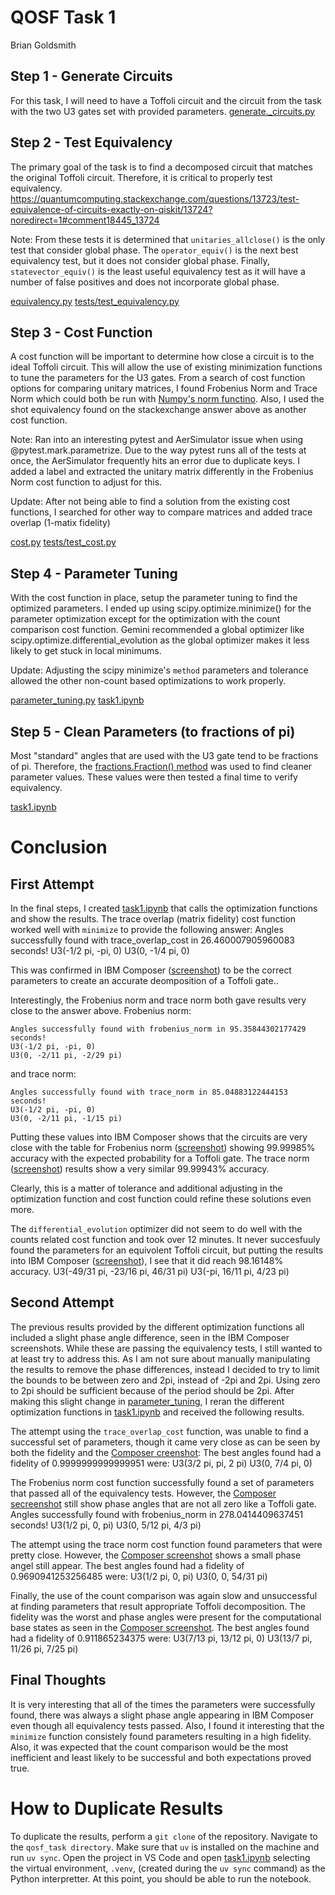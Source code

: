 # QOSF Task 1
Brian Goldsmith

## Step 1 - Generate Circuits
For this task, I will need to have a Toffoli circuit and the circuit from the task with the two U3 gates set with provided parameters.
[generate._circuits.py](./generate_circuits.py)

## Step 2 - Test Equivalency
The primary goal of the task is to find a decomposed circuit that matches the original Toffoli circuit. Therefore, it is critical to properly test equivalency.
https://quantumcomputing.stackexchange.com/questions/13723/test-equivalence-of-circuits-exactly-on-qiskit/13724?noredirect=1#comment18445_13724

Note: From these tests it is determined that `unitaries_allclose()` is the only test that consider global phase. The `operator_equiv()` is the next best equivalency test, but it does not consider global phase. Finally, `statevector_equiv()` is the least useful equivalency test as it will have a number of false positives and does not incorporate global phase.

[equivalency.py](./equivalency.py)
[tests/test_equivalency.py](./tests/test_equivalency.py)

## Step 3 - Cost Function
A cost function will be important to determine how close a circuit is to the ideal Toffoli circuit. This will allow the use of existing minimization functions to tune the parameters for the U3 gates.
From a search of cost function options for comparing unitary matrices, I found Frobenius Norm and Trace Norm which could both be run with [Numpy's norm functino](https://numpy.org/doc/stable/reference/generated/numpy.linalg.norm.html). Also, I used the shot equivalency found on the stackexchange answer above as another cost function.

Note: Ran into an interesting pytest and AerSimulator issue when using @pytest.mark.parametrize. Due to the way pytest runs all of the tests at once, the AerSimulator frequently hits an error due to duplicate keys. I added a label and extracted the unitary matrix differently in the Frobenius Norm cost function to adjust for this.

Update: After not being able to find a solution from the existing cost functions, I searched for other way to compare matrices and added trace overlap (1-matix fidelity)

[cost.py](./cost.py)
[tests/test_cost.py](./tests/test_cost.py)

## Step 4 - Parameter Tuning
With the cost function in place, setup the parameter tuning to find the optimized parameters. I ended up using scipy.optimize.minimize() for the parameter optimization except for the optimization with the count comparison cost function. Gemini recommended a global optimizer like scipy.optimize.differential_evolution as the global optimizer makes it less likely to get stuck in local minimums. 

Update: Adjusting the scipy minimize's `method` parameters and tolerance allowed the other non-count based optimizations to work properly.

[parameter_tuning.py](./parameter_tuning.py)
[task1.ipynb](./task1.ipynb)

## Step 5 - Clean Parameters (to fractions of pi)
Most "standard" angles that are used with the U3 gate tend to be fractions of pi. Therefore, the [fractions.Fraction() method](https://docs.python.org/3/library/fractions.html) was used to find cleaner parameter values. These values were then tested a final time to verify equivalency.

[task1.ipynb](./task1.ipynb)

# Conclusion
## First Attempt
In the final steps, I created [task1.ipynb](./task1.ipynb) that calls the optimization functions and show the results. The trace overlap (matrix fidelity) cost function worked well with `minimize` to provide the following answer:
Angles successfully found with trace_overlap_cost in 26.460007905960083 seconds!
U3(-1/2 pi, -pi, 0)
U3(0, -1/4 pi, 0)

This was confirmed in IBM Composer ([screenshot](./images/Trace_overlap_cost.png)) to be the correct parameters to create an accurate deomposition of a Toffoli gate..

Interestingly, the Frobenius norm and trace norm both gave results very close to the answer above.
Frobenius norm:
```
Angles successfully found with frobenius_norm in 95.35844302177429 seconds!
U3(-1/2 pi, -pi, 0)
U3(0, -2/11 pi, -2/29 pi)
```
and trace norm:
```
Angles successfully found with trace_norm in 85.04883122444153 seconds!
U3(-1/2 pi, -pi, 0)
U3(0, -2/11 pi, -1/15 pi)
```

Putting these values into IBM Composer shows that the circuits are very close with the table for Frobenius norm ([screenshot](./images/Frobenius_norm.png)) showing 99.99985% accuracy with the expected probability for a Toffoli gate. The trace norm ([screenshot](./images/Trace_norm.png)) results show a very similar 99.99943% accuracy.

Clearly, this is a matter of tolerance and additional adjusting in the optimization function and cost function could refine these solutions even more.

The `differential_evolution` optimizer did not seem to do well with the counts related cost function and took over 12 minutes. It never succesfuuly found the parameters for an equivolent Toffoli circuit, but putting the results into IBM Composer ([screenshot](./images/Count_comparison.png)), I see that it did reach 98.16148% accuracy.
U3(-49/31 pi, -23/16 pi, 46/31 pi)
U3(-pi, 16/11 pi, 4/23 pi)

## Second Attempt
The previous results provided by the different optimization functions all included a slight phase angle difference, seen in the IBM Composer screenshots. While these are passing the equivalency tests, I still wanted to at least try to address this. As I am not sure about manually manipulating the results to remove the phase differences, instead I decided to try to limit the bounds to be between zero and 2pi, instead of -2pi and 2pi. Using zero to 2pi should be sufficient because of the period should be 2pi. After making this slight change in [parameter_tuning](./parameter_tuning.py), I reran the different optimization functions in [task1.ipynb](./task1.ipynb) and received the following results.

The attempt using the `trace_overlap_cost` function, was unable to find a successful set of parameters, though it came very close as can be seen by both the fidelity and the [Composer creenshot](./images/Trace_overlap_cost_new.png):
The best angles found had a fidelity of 0.9999999999999951 were:
U3(3/2 pi, pi, 2 pi)
U3(0, 7/4 pi, 0)

The Frobenius norm cost function successfully found a set of parameters that passed all of the equivalency tests. However, the [Composer secreenshot](./images/Frobenius_norm_new.png) still show phase angles that are not all zero like a Toffoli gate.
Angles successfully found with frobenius_norm in 278.0414409637451 seconds!
U3(1/2 pi, 0, pi)
U3(0, 5/12 pi, 4/3 pi)

The attempt using the trace norm cost function found parameters that were pretty close. However, the [Composer screenshot](./images/Trace_norm_new.png) shows a small phase angel still appear.
The best angles found had a fidelity of 0.9690941253256485 were:
U3(1/2 pi, 0, pi)
U3(0, 0, 54/31 pi)

Finally, the use of the count comparison was again slow and unsuccessful at finding parameters that result appropriate Toffoli decomposition. The fidelity was the worst and phase angles were present for the computational base states as seen in the [Composer screenshot](./images/Count_comparison_new.png).
The best angles found had a fidelity of 0.911865234375 were:
U3(7/13 pi, 13/12 pi, 0)
U3(13/7 pi, 11/26 pi, 7/25 pi)

## Final Thoughts
It is very interesting that all of the times the parameters were successfully found, there was always a slight phase angle appearing in IBM Composer even though all equivalency tests passed. Also, I found it interesting that the `minimize` function consistely found parameters resulting in a high fidelity. Also, it was expected that the count comparison would be the most inefficient and least likely to be successful and both expectations proved true.


# How to Duplicate Results
To duplicate the results, perform a `git clone` of the repository. Navigate to the `qosf_task directory`. Make sure that `uv` is installed on the machine and run `uv sync`. Open the project in VS Code and open [task1.ipynb](task1.ipynb) selecting the virtual environment, `.venv`, (created during the `uv sync` command) as the Python interpretter. At this point, you should be able to run the notebook.